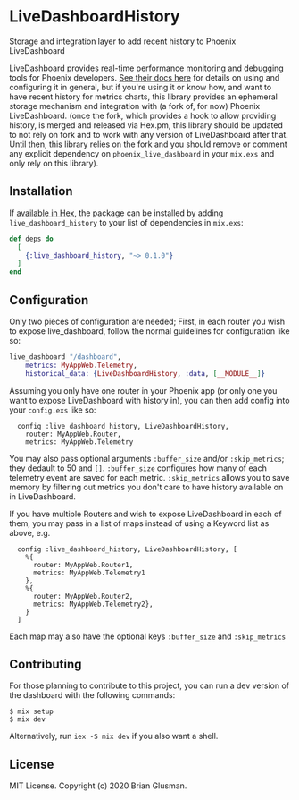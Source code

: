 # LiveDashboardHistory

<!-- MDOC !-->
Storage and integration layer to add recent history to Phoenix LiveDashboard

LiveDashboard provides real-time performance monitoring and debugging tools for Phoenix developers. [See their docs here](https://hexdocs.pm/phoenix_live_dashboard)
for details on using and configuring it in general, but if you're using it or know how, and want to have recent history for metrics charts, this library provides an ephemeral storage mechanism and integration with (a fork of, for now) Phoenix LiveDashboard.  (once the fork, which provides a hook to allow providing history, is merged and released via Hex.pm, this library should be updated to not rely on fork and to work with any version of LiveDashboard after that.  Until then, this library relies on the fork and you should remove or comment any explicit dependency on `phoenix_live_dashboard` in your `mix.exs` and only rely on this library).


## Installation

If [available in Hex](https://hex.pm/docs/publish), the package can be installed
by adding `live_dashboard_history` to your list of dependencies in `mix.exs`:

```elixir
def deps do
  [
    {:live_dashboard_history, "~> 0.1.0"}
  ]
end
```

## Configuration

Only two pieces of configuration are needed;  First, in each router you wish to expose live_dashboard, follow the normal guidelines for configuration like so:

```elixir
live_dashboard "/dashboard",
    metrics: MyAppWeb.Telemetry,
    historical_data: {LiveDashboardHistory, :data, [__MODULE__]}
```

Assuming you only have one router in your Phoenix app (or only one you want to expose LiveDashboard with history in), you can then add config into your `config.exs` like so:
```
  config :live_dashboard_history, LiveDashboardHistory,
    router: MyAppWeb.Router,
    metrics: MyAppWeb.Telemetry
```

You may also pass optional arguments `:buffer_size` and/or `:skip_metrics`;  they dedault to 50 and `[]`.  `:buffer_size` configures how many of each telemetry event are saved for each metric. `:skip_metrics` allows you to save memory by filtering out metrics you don't care to have history available on in LiveDashboard.

If you have multiple Routers and wish to expose LiveDashboard in each of them, you may pass in a list of maps instead of using a Keyword list as above, e.g.

```
  config :live_dashboard_history, LiveDashboardHistory, [
    %{
      router: MyAppWeb.Router1,
      metrics: MyAppWeb.Telemetry1
    },
    %{
      router: MyAppWeb.Router2,
      metrics: MyAppWeb.Telemetry2},
    }
  ]
```
Each map may also have the optional keys `:buffer_size` and `:skip_metrics`
<!-- MDOC !-->

## Contributing

For those planning to contribute to this project, you can run a dev version of the dashboard with the following commands:

    $ mix setup
    $ mix dev

Alternatively, run `iex -S mix dev` if you also want a shell.

## License

MIT License. Copyright (c) 2020 Brian Glusman.

